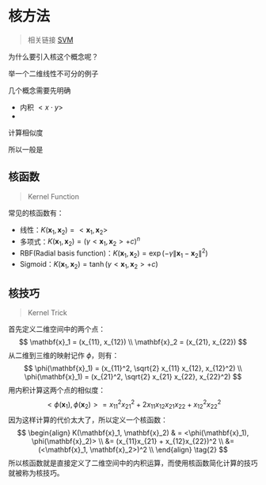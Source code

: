 # 核方法

> 相关链接 [SVM]()

为什么要引入核这个概念呢？

举一个二维线性不可分的例子



几个概念需要先明确

- 内积 $<x \cdot y>$
- 



计算相似度

所以一般是 

## 核函数

> Kernel Function



常见的核函数有：

- 线性：$K(\mathbf{x}_1, \mathbf{x}_2) = <\mathbf{x}_1, \mathbf{x}_2>$
- 多项式：$K(\mathbf{x}_1, \mathbf{x}_2) = (\gamma<\mathbf{x}_1, \mathbf{x}_2>+c)^n$
- RBF(Radial basis function)：$K(\mathbf{x}_1, \mathbf{x}_2) = \exp(-\gamma\|\mathbf{x}_1 - \mathbf{x}_2\|^2)$
- Sigmoid：$K(\mathbf{x}_1, \mathbf{x}_2) = \tanh(\gamma<\mathbf{x}_1, \mathbf{x}_2>+c)$



## 核技巧 

> Kernel Trick

首先定义二维空间中的两个点：
$$
\mathbf{x}_1 = (x_{11}, x_{12}) \\
\mathbf{x}_2 = (x_{21}, x_{22})
$$
从二维到三维的映射记作 $\phi$，则有：
$$
\phi(\mathbf{x}_1) = (x_{11}^2, \sqrt{2} x_{11} x_{12}, x_{12}^2) \\
\phi(\mathbf{x}_1) = (x_{21}^2, \sqrt{2} x_{21} x_{22}, x_{22}^2)
$$
用内积计算这两个点的相似度：
$$
<\phi(\mathbf{x}_1), \phi(\mathbf{x}_2)> = x_{11}^2 x_{21}^2 + 2 x_{11}x_{12}x_{21}x_{22} + x_{12}^2 x_{22}^2 \tag{1}
$$
因为这样计算的代价太大了，所以定义一个核函数：
$$
\begin{align}
K(\mathbf{x}_1, \mathbf{x}_2) 
& = <\phi(\mathbf{x}_1), \phi(\mathbf{x}_2)> \\
&= (x_{11}x_{21} + x_{12}x_{22})^2 \\
&= (<\mathbf{x}_1, \mathbf{x}_2>)^2 \\
\end{align} \tag{2}
$$
所以核函数就是直接定义了二维空间中的内积运算，而使用核函数简化计算的技巧就被称为核技巧。



